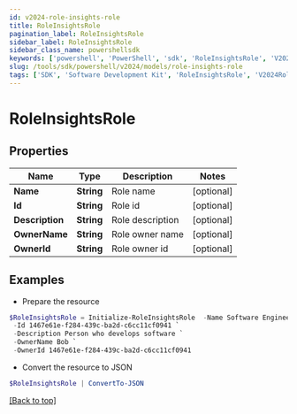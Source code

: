 ```yaml
---
id: v2024-role-insights-role
title: RoleInsightsRole
pagination_label: RoleInsightsRole
sidebar_label: RoleInsightsRole
sidebar_class_name: powershellsdk
keywords: ['powershell', 'PowerShell', 'sdk', 'RoleInsightsRole', 'V2024RoleInsightsRole'] 
slug: /tools/sdk/powershell/v2024/models/role-insights-role
tags: ['SDK', 'Software Development Kit', 'RoleInsightsRole', 'V2024RoleInsightsRole']
---
```



# RoleInsightsRole

## Properties

Name | Type | Description | Notes
------------ | ------------- | ------------- | -------------
**Name** | **String** | Role name | [optional] 
**Id** | **String** | Role id | [optional] 
**Description** | **String** | Role description | [optional] 
**OwnerName** | **String** | Role owner name | [optional] 
**OwnerId** | **String** | Role owner id | [optional] 

## Examples

- Prepare the resource
```powershell
$RoleInsightsRole = Initialize-RoleInsightsRole  -Name Software Engineer `
 -Id 1467e61e-f284-439c-ba2d-c6cc11cf0941 `
 -Description Person who develops software `
 -OwnerName Bob `
 -OwnerId 1467e61e-f284-439c-ba2d-c6cc11cf0941
```

- Convert the resource to JSON
```powershell
$RoleInsightsRole | ConvertTo-JSON
```


[[Back to top]](#) 

